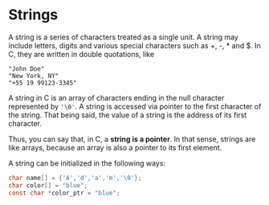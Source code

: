 # Strings

A string is a series of characters treated as a single unit. A string may include letters, digits and various special characters such as +, -, \* and $. In C, they are written in double quotations, like

```
"John Doe"
"New York, NY"
"+55 19 99123-3345"
```

A string in C is an array of characters ending in the null character represented by `'\0'`. A string is accessed via pointer to the first character of the string. That being said, the value of a string is the address of its first character.

Thus, you can say that, in C, a **string is a pointer**. In that sense, strings are like arrays, because an array is also a pointer to its first element.

A string can be initialized in the following ways:

```C
char name[] = {'A','d','a','m','\0'};
char color[] = "blue";
const char *color_ptr = "blue";
```
